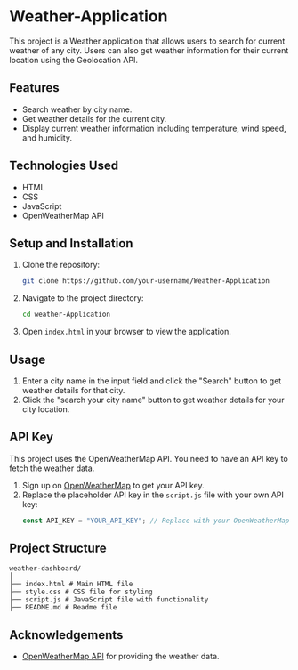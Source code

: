 # Weather-Application

This project is a Weather  application that allows users to search for current weather of any city. Users can also get weather information for their current location using the Geolocation API.

## Features

- Search weather by city name.
- Get weather details for the current city.
- Display current weather information including temperature, wind speed, and humidity.
  

## Technologies Used
- HTML
- CSS
- JavaScript
- OpenWeatherMap API

## Setup and Installation

1. Clone the repository:
    ```sh
    git clone https://github.com/your-username/Weather-Application
    ```

2. Navigate to the project directory:
    ```sh
    cd weather-Application
    ```

3. Open `index.html` in your browser to view the application.

## Usage

1. Enter a city name in the input field and click the "Search" button to get weather details for that city.
2. Click the "search your city name" button to get weather details for your city location.

## API Key

This project uses the OpenWeatherMap API. You need to have an API key to fetch the weather data.

1. Sign up on [OpenWeatherMap](https://home.openweathermap.org/users/sign_up) to get your API key.
2. Replace the placeholder API key in the `script.js` file with your own API key:
    ```javascript
    const API_KEY = "YOUR_API_KEY"; // Replace with your OpenWeatherMap API key
    ```

## Project Structure
```
weather-dashboard/
│
├── index.html # Main HTML file
├── style.css # CSS file for styling
├── script.js # JavaScript file with functionality
├── README.md # Readme file

```

## Acknowledgements

- [OpenWeatherMap API](https://openweathermap.org/api) for providing the weather data.
  
